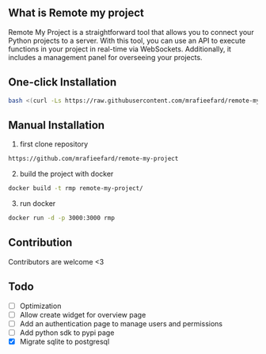 ## What is Remote my project
Remote My Project is a straightforward tool that allows you to connect your Python projects to a server. With this tool, you can use an API to execute functions in your project in real-time via WebSockets. Additionally, it includes a management panel for overseeing your projects. 

## One-click Installation

```bash 
bash <(curl -Ls https://raw.githubusercontent.com/mrafieefard/remote-my-project/master/install.sh)
```

## Manual Installation

1. first clone repository

```bash
https://github.com/mrafieefard/remote-my-project
```

2. build the project with docker

```bash
docker build -t rmp remote-my-project/
```

3. run docker

```bash
docker run -d -p 3000:3000 rmp
```

## Contribution

Contributors are welcome <3

## Todo
- [ ] Optimization
- [ ] Allow create widget for overview page
- [ ] Add an authentication page to manage users and permissions
- [ ] Add python sdk to pypi page
- [x] Migrate sqlite to postgresql
